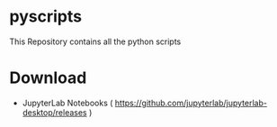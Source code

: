 # pyscripts
 This Repository contains all the python scripts 


# Download 
* JupyterLab Notebooks ( https://github.com/jupyterlab/jupyterlab-desktop/releases ) 